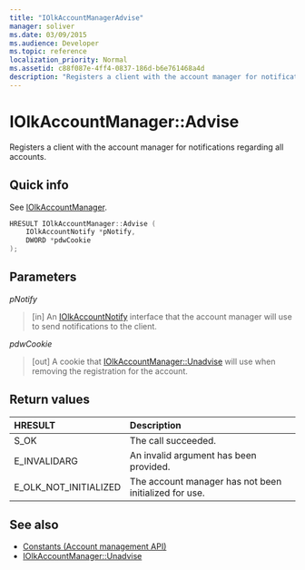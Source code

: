 ```yaml
---
title: "IOlkAccountManagerAdvise"
manager: soliver
ms.date: 03/09/2015
ms.audience: Developer
ms.topic: reference
localization_priority: Normal
ms.assetid: c88f087e-4ff4-0837-186d-b6e761468a4d
description: "Registers a client with the account manager for notifications regarding all accounts."
---
```


# IOlkAccountManager::Advise

Registers a client with the account manager for notifications regarding all accounts.
  
## Quick info

See [IOlkAccountManager](iolkaccountmanager.md).
  
```cpp
HRESULT IOlkAccountManager::Advise (  
    IOlkAccountNotify *pNotify, 
    DWORD *pdwCookie 
);
```

## Parameters

_pNotify_
  
> [in] An [IOlkAccountNotify](iolkaccountnotify.md) interface that the account manager will use to send notifications to the client. 
    
_pdwCookie_
  
> [out] A cookie that [IOlkAccountManager::Unadvise](iolkaccountmanager-unadvise.md) will use when removing the registration for the account. 
    
## Return values

|**HRESULT**|**Description**|
|:-----|:-----|
|S_OK  <br/> |The call succeeded.  <br/> |
|E_INVALIDARG  <br/> |An invalid argument has been provided.  <br/> |
|E_OLK_NOT_INITIALIZED  <br/> |The account manager has not been initialized for use.  <br/> |
   
## See also

- [Constants (Account management API)](constants-account-management-api.md)  
- [IOlkAccountManager::Unadvise](iolkaccountmanager-unadvise.md)

